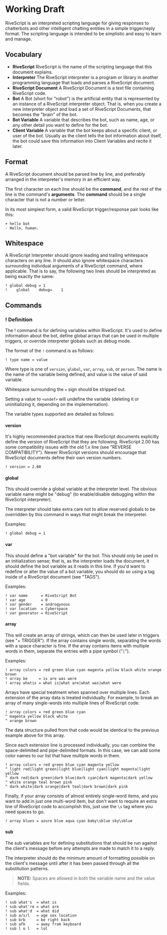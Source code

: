 # Working Draft
RiveScript is an interpreted scripting language for giving responses to chatterbots and other intelligent chatting entities in a simple trigger/reply format. The scripting language is intended to be simplistic and easy to learn and manage.

## Vocabulary
- **RiveScript**
  RiveScript is the name of the scripting language that this document explains.
- **Interpreter**
  The RiveScript interpreter is a program or library in another programming language that loads and parses a RiveScript document.
- **RiveScript Document**
  A RiveScript Document is a text file containing RiveScript code.
- **Bot**
  A Bot (short for "robot") is the artificial entity that is represented by an instance of a RiveScript interpreter object. That is, when you create a new interpreter object and load a set of RiveScript Documents, that becomes the "brain" of the bot.
- **Bot Variable**
  A variable that describes the bot, such as name, age, or any other detail you want to define for the bot.
- **Client Variable**
  A variable that the bot keeps about a specific client, or user of the bot. Usually as the client tells the bot information about itself, the bot could save this information into Client Variables and recite it later.

## Format
A RiveScript document should be parsed line by line, and preferably arranged in the interpreter's memory in an efficient way.

The first character on each line should be the **command**, and the rest of the line is the command's **arguments**. The **command** should be a single character that is not a number or letter.

In its most simplest form, a valid RiveScript trigger/response pair looks like this:

```
+ hello bot
- Hello, human.
```

## Whitespace
A RiveScript Interpreter should ignore leading and trailing whitespace characters on any line. It should also ignore whitespace characters surrounding individual arguments of a RiveScript command, where applicable. That is to say, the following two lines should be interpreted as being exactly the same:

```
! global debug = 1
!    global    debug=    1
```

## Commands

### ! Definition
The ! command is for defining variables within RiveScript. It's used to define information about the bot, define global arrays that can be used in multiple triggers, or override interpreter globals such as debug mode.

The format of the `!` command is as follows:

```
! type name = value
```

Where type is one of `version`, `global`, `var`, `array`, `sub`, or `person`. The name is the name of the variable being defined, and value is the value of said variable.

Whitespace surrounding the `=` sign should be stripped out.

Setting a value to `<undef>` will undefine the variable (deleting it or uninitializing it, depending on the implementation).

The variable types supported are detailed as follows:

#### version
It's highly recommended practice that new RiveScript documents explicitly define the version of RiveScript that they are following. RiveScript 2.00 has some compatibility issues with the old 1.x line (see "REVERSE COMPATIBILITY"). Newer RiveScript versions should encourage that RiveScript documents define their own version numbers.

```
! version = 2.00
```

#### global
This should override a global variable at the interpreter level. The obvious variable name might be "debug" (to enable/disable debugging within the RiveScript interpreter).

The interpreter should take extra care not to allow reserved globals to be overridden by this command in ways that might break the interpreter.

Examples:

```
! global debug = 1
```

#### var
This should define a "bot variable" for the bot. This should only be used in an initialization sense; that is, as the interpreter loads the document, it should define the bot variable as it reads in this line. If you'd want to redefine or alter the value of a bot variable, you should do so using a tag inside of a RiveScript document (see "TAGS").

Examples:

```
! var name      = RiveScript Bot
! var age       = 0
! var gender    = androgynous
! var location  = Cyberspace
! var generator = RiveScript
```

#### array
This will create an array of strings, which can then be used later in triggers (see "+ TRIGGER"). If the array contains single words, separating the words with a space character is fine. If the array contains items with multiple words in them, separate the entries with a pipe symbol ("`|`").

Examples:

```
! array colors = red green blue cyan magenta yellow black white orange brown
! array be     = is are was were
! array whatis = what is|what are|what was|what were
```

Arrays have special treatment when spanned over multiple lines. Each extension of the array data is treated individually. For example, to break an array of many single-words into multiple lines of RiveScript code:

```
! array colors = red green blue cyan
^ magenta yellow black white
^ orange brown
```

The data structure pulled from that code would be identical to the previous example above for this array.

Since each extension line is processed individually, you can combine the space-delimited and pipe-delimited formats. In this case, we can add some color names to our list that have multiple words in them.

```
! array colors = red green blue cyan magenta yellow
^ light red|light green|light blue|light cyan|light magenta|light yellow
^ dark red|dark green|dark blue|dark cyan|dark magenta|dark yellow
^ white orange teal brown pink
^ dark white|dark orange|dark teal|dark brown|dark pink
```

Finally, if your array consists of almost entirely single-word items, and you want to add in just one multi-word item, but don't want to require an extra line of RiveScript code to accomplish this, just use the `\s` tag where you need spaces to go.

```
! array blues = azure blue aqua cyan baby\sblue sky\sblue
```

#### sub
The sub variables are for defining substitutions that should be run against the client's message before any attempts are made to match it to a reply.

The interpreter should do the minimum amount of formatting possible on the client's message until after it has been passed through all the substitution patterns.

> **NOTE:** Spaces are allowed in both the variable name and the value fields.

Examples:

```
! sub what's  = what is
! sub what're = what are
! sub what'd  = what did
! sub a/s/l   = age sex location
! sub brb     = be right back
! sub afk     = away from keyboard
! sub l o l   = lol
```
